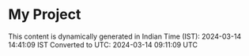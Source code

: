 # My Project

This content is dynamically generated in Indian Time (IST): 2024-03-14 14:41:09 IST
Converted to UTC: 2024-03-14 09:11:09 UTC
